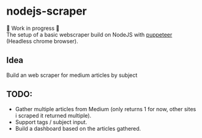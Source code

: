 # nodejs-scraper

🚀 Work in progress 🚀  
The setup of a basic webscraper build on NodeJS with [puppeteer](https://github.com/GoogleChrome/puppeteer) (Headless chrome browser).  
  
  
## Idea
Build an web scraper for medium articles by subject

## TODO:
- Gather multiple articles from Medium (only returns 1 for now, other sites i scraped it returned multiple).
- Support tags / subject input.
- Build a dashboard based on the articles gathered.
